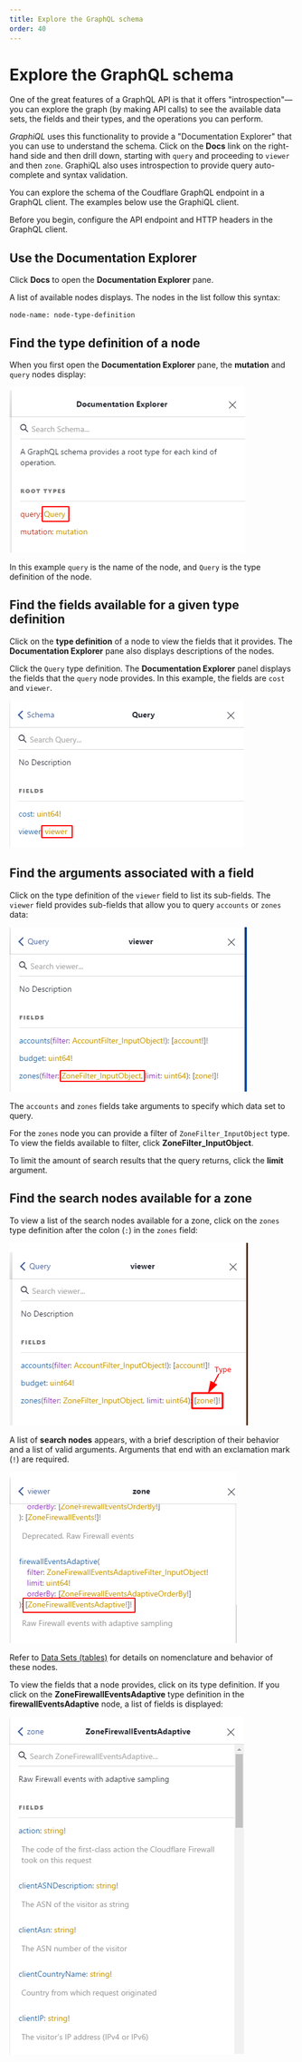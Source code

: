 ```yaml
---
title: Explore the GraphQL schema
order: 40
---
```


# Explore the GraphQL schema

One of the great features of a GraphQL API is that it offers "introspection"—you can explore the graph (by making API calls) to see the available data sets, the fields and their types, and the operations you can perform.

_GraphiQL_ uses this functionality to provide a "Documentation Explorer" that you can use to understand the schema. Click on the **Docs** link on the right-hand side and then drill down, starting with `query` and proceeding to `viewer` and then `zone`. GraphiQL also uses introspection to provide query auto-complete and syntax validation.

You can explore the schema of the Coudflare GraphQL endpoint in a GraphQL client. The examples below use the GraphiQL client.

Before you begin, configure the API endpoint and HTTP headers in the GraphQL client.

## Use the Documentation Explorer

Click **Docs** to open the **Documentation Explorer** pane.

A list of available nodes displays. The nodes in the list follow this syntax:

```
node-name: node-type-definition
```

## Find the type definition of a node

When you first open the **Documentation Explorer** pane, the **mutation** and `query` nodes display:

![Mutation and query nodes](../../static/images/docs-query.png)

In this example `query` is the name of the node, and `Query` is the type definition of the node.

## Find the fields available for a given type definition

Click on the **type definition** of a node to view the fields that it provides. The **Documentation Explorer** pane also displays descriptions of the nodes.

Click the `Query` type definition. The **Documentation Explorer** panel displays the fields that the `query` node provides. In this example, the fields are `cost` and `viewer`.

![Cost and viewer fields](../../static/images/docs-viewer.png)

## Find the arguments associated with a field

Click on the type definition of the `viewer` field to list its sub-fields. The `viewer` field provides sub-fields that allow you to query `accounts` or `zones` data:

![viewer fields](../../static/images/docs-zone-filter.png)

The `accounts` and `zones` fields take arguments to specify which data set to query.

For the `zones` node you can provide a filter of `ZoneFilter_InputObject` type. To view the fields available to filter, click **ZoneFilter_InputObject**.

To limit the amount of search results that the query returns, click the **limit** argument.

## Find the search nodes available for a zone

To view a list of the search nodes available for a zone, click on the `zones` type definition after the colon (`:`) in the `zones` field:

![Zones type definition](../../static/images/docs-zone.png)

A list of **search nodes** appears, with a brief description of their behavior and a list of valid arguments. Arguments that end with an exclamation mark (`!`) are required.

![Search nodes](../../static/images/docs-fw-data-set.png)

Refer to [Data Sets (tables)](/graphql-api/features/data-sets) for details on nomenclature and behavior of these nodes.

To view the fields that a node provides, click on its type definition. If you click on the **ZoneFirewallEventsAdaptive** type definition in the  **firewallEventsAdaptive** node, a list of fields is displayed:

![ZoneFirewallEventsAdaptive type definition](../../static/images/docs-fw-fields-list.png)
